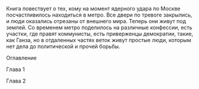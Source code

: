 Книга повествует о тех, кому на момент ядерного удара по Москве посчастливилось находиться в метро. Все двери по тревоге закрылись, и люди оказались отрезаны от внешнего мира. Теперь они живут под землей. Со временем метро поделилось на различные конфессии, есть участки, где правят коммунисты, есть приверженцы демократии, такие, как Ганза, но в отдаленных частях веток живут простые люди, которым нет дела до политической и прочей борьбы.

Оглавление

Глава 1

Глава 2

